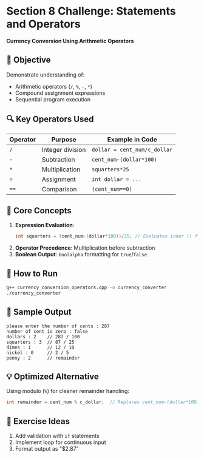 # Section 8 Challenge: Statements and Operators  
**Currency Conversion Using Arithmetic Operators**  

## 🎯 Objective  
Demonstrate understanding of:  
- Arithmetic operators (`/`, `%`, `-`, `*`)  
- Compound assignment expressions  
- Sequential program execution  

## 🔍 Key Operators Used  
| Operator | Purpose | Example in Code |
|----------|---------|-----------------|
| `/`      | Integer division | `dollar = cent_num/c_dollar` |
| `-`      | Subtraction | `cent_num-(dollar*100)` |
| `*`      | Multiplication | `squarters*25` |
| `=`      | Assignment | `int dollar = ...` |
| `==`     | Comparison | `(cent_num==0)` |

## 🧠 Core Concepts  
1. **Expression Evaluation**:  
   ```cpp 
   int squarters = (cent_num-(dollar*100))/25; // Evaluates inner () first
   ```
2. **Operator Precedence**: Multiplication before subtraction  
3. **Boolean Output**: `boolalpha` formatting for `true`/`false`  

## 🚀 How to Run  
```bash
g++ currency_conversion_operators.cpp -o currency_converter
./currency_converter
```

## 📸 Sample Output  
```
please enter the number of cents : 287
number of cent is zero : false
dollars : 2    // 287 / 100
squarters : 3  // 87 / 25
dimes : 1      // 12 / 10
nickel : 0     // 2 / 5
penny : 2      // remainder
```

## 💡 Optimized Alternative  
Using modulo (`%`) for cleaner remainder handling:  
```cpp
int remainder = cent_num % c_dollar;  // Replaces cent_num-(dollar*100)
```

## 📝 Exercise Ideas  
1. Add validation with `if` statements  
2. Implement loop for continuous input  
3. Format output as "$2.87"  

